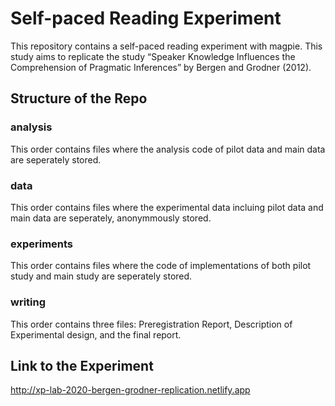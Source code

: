 # Self-paced Reading Experiment

This repository contains a self-paced reading experiment with  magpie. 
This study aims to replicate the study “Speaker Knowledge Influences the Comprehension of Pragmatic Inferences” by Bergen and Grodner (2012).

## Structure of the Repo

### analysis

This order contains files where the analysis code of pilot data and main data are seperately stored.

### data

This order contains files where the experimental data incluing pilot data and main data are seperately, anonymmously stored.

### experiments

This order contains files where the code of implementations of both pilot study and main study are seperately stored. 

### writing

This order contains three files: Preregistration Report, Description of Experimental design, and the final report.



## Link to the Experiment

http://xp-lab-2020-bergen-grodner-replication.netlify.app 
